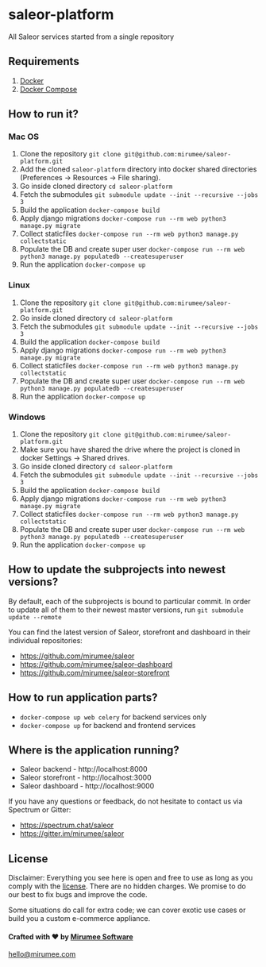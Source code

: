 # saleor-platform
All Saleor services started from a single repository

## Requirements
1. [Docker](https://docs.docker.com/install/)
2. [Docker Compose](https://docs.docker.com/compose/install/)


## How to run it?

### Mac OS
1. Clone the repository `git clone git@github.com:mirumee/saleor-platform.git`
2. Add the cloned `saleor-platform` directory into docker shared directories (Preferences -> Resources -> File sharing).
3. Go inside cloned directory `cd saleor-platform`
4. Fetch the submodules `git submodule update --init --recursive --jobs 3`
5. Build the application `docker-compose build`
6. Apply django migrations `docker-compose run --rm web python3 manage.py migrate`
7. Collect staticfiles `docker-compose run --rm web python3 manage.py collectstatic`
8. Populate the DB and create super user `docker-compose run --rm web python3 manage.py populatedb --createsuperuser`
9. Run the application `docker-compose up`

### Linux
1. Clone the repository `git clone git@github.com:mirumee/saleor-platform.git`
2. Go inside cloned directory `cd saleor-platform`
3. Fetch the submodules `git submodule update --init --recursive --jobs 3`
4. Build the application `docker-compose build`
5. Apply django migrations `docker-compose run --rm web python3 manage.py migrate`
6. Collect staticfiles `docker-compose run --rm web python3 manage.py collectstatic`
7. Populate the DB and create super user `docker-compose run --rm web python3 manage.py populatedb --createsuperuser`
8. Run the application `docker-compose up`

### Windows
1. Clone the repository `git clone git@github.com:mirumee/saleor-platform.git`
2. Make sure you have shared the drive where the project is cloned in docker Settings -> Shared drives.
3. Go inside cloned directory `cd saleor-platform`
4. Fetch the submodules `git submodule update --init --recursive --jobs 3`
5. Build the application `docker-compose build`
6. Apply django migrations `docker-compose run --rm web python3 manage.py migrate`
7. Collect staticfiles `docker-compose run --rm web python3 manage.py collectstatic`
8. Populate the DB and create super user `docker-compose run --rm web python3 manage.py populatedb --createsuperuser`
9. Run the application `docker-compose up`


## How to update the subprojects into newest versions?
By default, each of the subprojects is bound to particular commit.
In order to update all of them to their newest master versions, run `git submodule update --remote`

You can find the latest version of Saleor, storefront and dashboard in their individual repositories:

- https://github.com/mirumee/saleor
- https://github.com/mirumee/saleor-dashboard
- https://github.com/mirumee/saleor-storefront


## How to run application parts?
  - `docker-compose up web celery` for backend services only
  - `docker-compose up` for backend and frontend services


## Where is the application running?
- Saleor backend - http://localhost:8000
- Saleor storefront - http://localhost:3000
- Saleor dashboard - http://localhost:9000


If you have any questions or feedback, do not hesitate to contact us via Spectrum or Gitter:

- https://spectrum.chat/saleor
- https://gitter.im/mirumee/saleor


## License

Disclaimer: Everything you see here is open and free to use as long as you comply with the [license](https://github.com/mirumee/saleor-platform/blob/master/LICENSE). There are no hidden charges. We promise to do our best to fix bugs and improve the code.

Some situations do call for extra code; we can cover exotic use cases or build you a custom e-commerce appliance.

#### Crafted with ❤️ by [Mirumee Software](http://mirumee.com)

hello@mirumee.com
